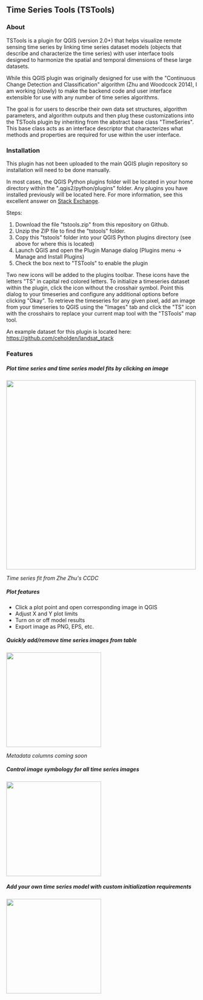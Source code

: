 Time Series Tools (TSTools)
-------------------

### About
TSTools is a plugin for QGIS (version 2.0+) that helps visualize remote sensing time series by linking time series dataset models (objects that describe and characterize the time series) with user interface tools designed to harmonize the spatial and temporal dimensions of these large datasets.

While this QGIS plugin was originally designed for use with the "Continuous Change Detection and Classification" algorithm (Zhu and Woodcock 2014), I am working (slowly) to make the backend code and user interface extensible for use with any number of time series algorithms.

The goal is for users to describe their own data set structures, algorithm parameters, and algorithm outputs and then plug these customizations into the TSTools plugin by inheriting from the abstract base class "TimeSeries". This base class acts as an interface descriptor that characterizes what methods and properties are required for use within the user interface.

### Installation
This plugin has not been uploaded to the main QGIS plugin repository so installation will need to be done manually.

In most cases, the QGIS Python plugins folder will be located in your home directory within the ".qgis2/python/plugins" folder. Any plugins you have installed previously will be located here. For more information, see this excellent answer on [Stack Exchange](http://gis.stackexchange.com/questions/26979/how-to-install-a-qgis-plugin-when-offline).

Steps:
1. Download the file "tstools.zip" from this repository on Github.
2. Unzip the ZIP file to find the "tstools" folder.
3. Copy this "tstools" folder into your QGIS Python plugins directory (see above for where this is located)
4. Launch QGIS and open the Plugin Manage dialog (Plugins menu -> Manage and Install Plugins)
5. Check the box next to "TSTools" to enable the plugin

Two new icons will be added to the plugins toolbar. These icons have the letters "TS" in capital red colored letters. To initialize a timeseries dataset within the plugin, click the icon without the crosshair symbol. Point this dialog to your timeseries and configure any additional options before clicking "Okay". To retrieve the timeseries for any given pixel, add an image from your timeseries to QGIS using the "Images" tab and click the "TS" icon with the crosshairs to replace your current map tool with the "TSTools" map tool.

An example dataset for this plugin is located here:
https://github.com/ceholden/landsat_stack

### Features
##### Plot time series and time series model fits by clicking on image
<img src="https://raw.githubusercontent.com/ceholden/TSTools/master/docs/media/beetle_ts_2013.png" align="center" width=500/>

*Time series fit from Zhe Zhu's CCDC*

##### Plot features
+ Click a plot point and open corresponding image in QGIS
+ Adjust X and Y plot limits
+ Turn on or off model results
+ Export image as PNG, EPS, etc.

##### Quickly add/remove time series images from table
<img src="https://raw.githubusercontent.com/ceholden/TSTools/master/docs/media/tstools_imagetable.png" align="center" width=250/>

*Metadata columns coming soon*

##### Control image symbology for all time series images
<img src="https://raw.githubusercontent.com/ceholden/TSTools/master/docs/media/tstools_symbology.png" align="center" width=250/>

##### Add your own time series model with custom initialization requirements
<img src="https://raw.githubusercontent.com/ceholden/TSTools/master/docs/media/tstools_customconfig.png" align="center" width=250/>
